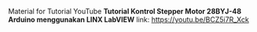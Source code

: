 Material for Tutorial YouTube **Tutorial Kontrol Stepper Motor 28BYJ-48 Arduino menggunakan LINX LabVIEW**
link: https://youtu.be/BCZ5i7R_Xck
